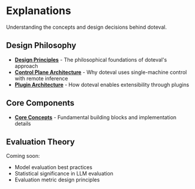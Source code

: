 # Explanations

Understanding the concepts and design decisions behind doteval.

## Design Philosophy

- **[Design Principles](design-principles.md)** - The philosophical foundations of doteval's approach
- **[Control Plane Architecture](control-plane-architecture.md)** - Why doteval uses single-machine control with remote inference
- **[Plugin Architecture](plugin-architecture.md)** - How doteval enables extensibility through plugins

## Core Components

- **[Core Concepts](core-concepts/index.md)** - Fundamental building blocks and implementation details

## Evaluation Theory

Coming soon:

- Model evaluation best practices
- Statistical significance in LLM evaluation
- Evaluation metric design principles
